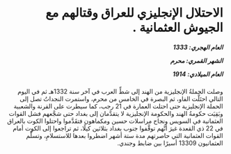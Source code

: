 <h1 dir="rtl">الاحتلال الإنجليزي للعراق وقتالهم مع الجيوش العثمانية .</h1>

<h5 dir="rtl">العام الهجري:  1333

الشهر القمري: محرم

العام الميلادي: 1914</h5>

<p dir="rtl">وصلت الحملةُ الإنجليزية من الهند إلى شطِّ العرب في آخر سنة 1332هـ ثم في اليوم التالي احتَلَّت الفاو، ثم البصرة في الخامس من محرم، واستمرت النجداتُ تصل إلى الحملة الإنجليزية حتى احتلت العمارة في 21 رجب، كما سيطرت على القرنة والشعبية وبَقِيَت حكومةُ الهند والحكومة الإنجليزية لا يتقدَّمان إلى بغداد حتى شجَّعهم فشل القوات العثمانية في السويس ونجاح مراسلات حسين ومكماهون فتقَدَّموا واحتلوا الكوت بالعراق في 22 ذي القعدة  غيرَ أنَّهم توقَّفوا جنوب بغداد بثلاثين كيلًا، ثم تراجعوا إلى الكوت أمام القوات العثمانية التي حاصرتهم مدة ستة أشهر اضطروا بعدها للاستسلامِ، وتسلَّم العثمانيون 13309 أسيرًا بين ضابط وجندي.</p></br>

